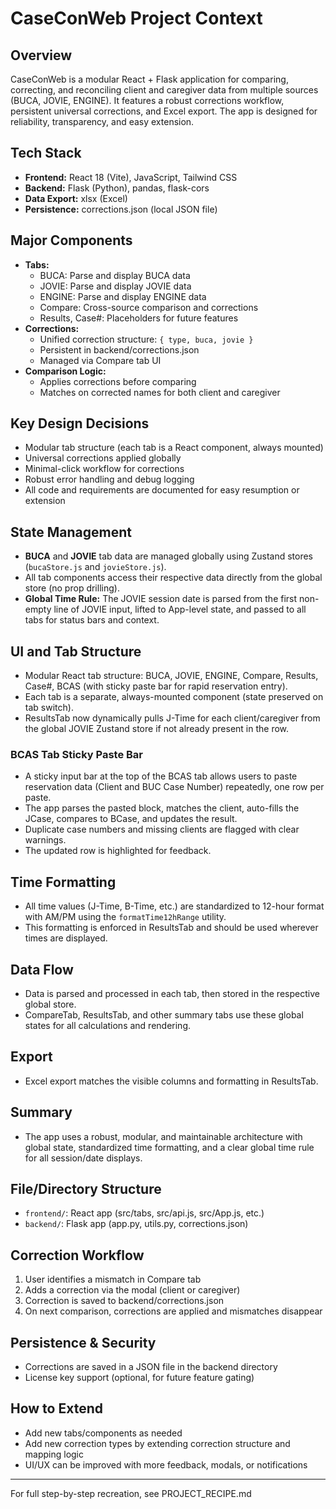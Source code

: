 # CaseConWeb Project Context

## Overview
CaseConWeb is a modular React + Flask application for comparing, correcting, and reconciling client and caregiver data from multiple sources (BUCA, JOVIE, ENGINE). It features a robust corrections workflow, persistent universal corrections, and Excel export. The app is designed for reliability, transparency, and easy extension.

## Tech Stack
- **Frontend:** React 18 (Vite), JavaScript, Tailwind CSS
- **Backend:** Flask (Python), pandas, flask-cors
- **Data Export:** xlsx (Excel)
- **Persistence:** corrections.json (local JSON file)

## Major Components
- **Tabs:**
  - BUCA: Parse and display BUCA data
  - JOVIE: Parse and display JOVIE data
  - ENGINE: Parse and display ENGINE data
  - Compare: Cross-source comparison and corrections
  - Results, Case#: Placeholders for future features
- **Corrections:**
  - Unified correction structure: `{ type, buca, jovie }`
  - Persistent in backend/corrections.json
  - Managed via Compare tab UI
- **Comparison Logic:**
  - Applies corrections before comparing
  - Matches on corrected names for both client and caregiver

## Key Design Decisions
- Modular tab structure (each tab is a React component, always mounted)
- Universal corrections applied globally
- Minimal-click workflow for corrections
- Robust error handling and debug logging
- All code and requirements are documented for easy resumption or extension

## State Management
- **BUCA** and **JOVIE** tab data are managed globally using Zustand stores (`bucaStore.js` and `jovieStore.js`).
- All tab components access their respective data directly from the global store (no prop drilling).
- **Global Time Rule:** The JOVIE session date is parsed from the first non-empty line of JOVIE input, lifted to App-level state, and passed to all tabs for status bars and context.

## UI and Tab Structure
- Modular React tab structure: BUCA, JOVIE, ENGINE, Compare, Results, Case#, BCAS (with sticky paste bar for rapid reservation entry).
- Each tab is a separate, always-mounted component (state preserved on tab switch).
- ResultsTab now dynamically pulls J-Time for each client/caregiver from the global JOVIE Zustand store if not already present in the row.

### BCAS Tab Sticky Paste Bar
- A sticky input bar at the top of the BCAS tab allows users to paste reservation data (Client and BUC Case Number) repeatedly, one row per paste.
- The app parses the pasted block, matches the client, auto-fills the JCase, compares to BCase, and updates the result.
- Duplicate case numbers and missing clients are flagged with clear warnings.
- The updated row is highlighted for feedback.

## Time Formatting
- All time values (J-Time, B-Time, etc.) are standardized to 12-hour format with AM/PM using the `formatTime12hRange` utility.
- This formatting is enforced in ResultsTab and should be used wherever times are displayed.

## Data Flow
- Data is parsed and processed in each tab, then stored in the respective global store.
- CompareTab, ResultsTab, and other summary tabs use these global states for all calculations and rendering.

## Export
- Excel export matches the visible columns and formatting in ResultsTab.

## Summary
- The app uses a robust, modular, and maintainable architecture with global state, standardized time formatting, and a clear global time rule for all session/date displays.

## File/Directory Structure
- `frontend/`: React app (src/tabs, src/api.js, src/App.js, etc.)
- `backend/`: Flask app (app.py, utils.py, corrections.json)

## Correction Workflow
1. User identifies a mismatch in Compare tab
2. Adds a correction via the modal (client or caregiver)
3. Correction is saved to backend/corrections.json
4. On next comparison, corrections are applied and mismatches disappear

## Persistence & Security
- Corrections are saved in a JSON file in the backend directory
- License key support (optional, for future feature gating)

## How to Extend
- Add new tabs/components as needed
- Add new correction types by extending correction structure and mapping logic
- UI/UX can be improved with more feedback, modals, or notifications

---
For full step-by-step recreation, see PROJECT_RECIPE.md
